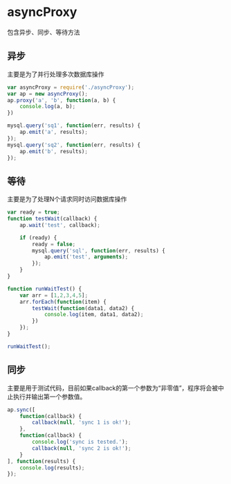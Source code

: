 # asyncProxy
包含异步、同步、等待方法
## 异步
主要是为了并行处理多次数据库操作
```javascript
var asyncProxy = require('./asyncProxy');
var ap = new asyncProxy();
ap.proxy('a', 'b', function(a, b) {
    console.log(a, b);
})

mysql.query('sq1', function(err, results) {
    ap.emit('a', results);
});
mysql.query('sq2', function(err, results) {
    ap.emit('b', results);
});
```
## 等待
主要是为了处理N个请求同时访问数据库操作
```javascript
var ready = true;
function testWait(callback) {
    ap.wait('test', callback);

    if (ready) {
        ready = false;
        mysql.query('sql', function(err, results) {
            ap.emit('test', arguments);
        });
    }
}

function runWaitTest() {
    var arr = [1,2,3,4,5];
    arr.forEach(function(item) {
        testWait(function(data1, data2) {
            console.log(item, data1, data2);
        })
    });
}

runWaitTest();
```
## 同步
主要是用于测试代码，目前如果callback的第一个参数为“非零值”，程序将会被中止执行并输出第一个参数值。
```javascript
ap.sync([
    function(callback) {
        callback(null, 'sync 1 is ok!');
    },
    function(callback) {
        console.log('sync is tested.');
        callback(null, 'sync 2 is ok!');
    }
], function(results) {
    console.log(results);
});
```
